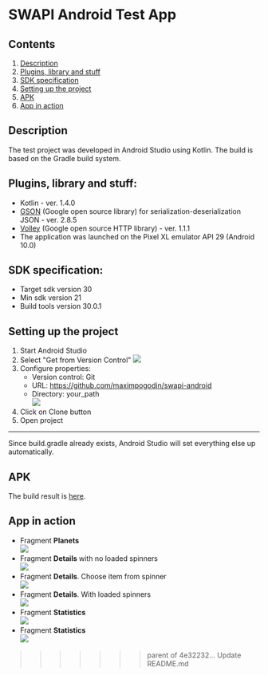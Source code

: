 # SWAPI Android Test App
## Contents
1. [Description](#description)
2. [Plugins, library and stuff](#plugins-library-and-stuff)
3. [SDK specification](#sdk-specification)
4. [Setting up the project](#setting-up-the-project)
5. [APK](#apk)
6. [App in action](#app-in-action)
## Description
The test project was developed in Android Studio using Kotlin. The build is based on the Gradle build system.
## Plugins, library and stuff:
- Kotlin - ver. 1.4.0
- [GSON](https://github.com/google/gson) (Google open source library) for serialization-deserialization JSON - ver. 2.8.5
- [Volley](https://github.com/google/volley) (Google open source HTTP library) - ver. 1.1.1
- The application was launched on the Pixel XL emulator API 29 (Android 10.0)
## SDK specification:
- Target sdk version 30
- Min sdk version 21
- Build tools version 30.0.1
## Setting up the project
1. Start Android Studio
2. Select "Get from Version Control"
![](https://github.com/maximpogodin/swapi-android/blob/master/screenshots/step1.png)
3. Configure properties:
    * Version control: Git
    * URL: https://github.com/maximpogodin/swapi-android
    * Directory: your_path</br>
![](https://github.com/maximpogodin/swapi-android/blob/master/screenshots/step2.png)
4. Click on Clone button
5. Open project
___
Since build.gradle already exists, Android Studio will set everything else up automatically.
## APK
The build result is [here](https://github.com/maximpogodin/swapi-android/tree/master/apk).
## App in action
- Fragment **Planets**</br>
![](https://github.com/maximpogodin/swapi-android/blob/master/screenshots/fragment-planets.jpg)
- Fragment **Details** with no loaded spinners</br>
![](https://github.com/maximpogodin/swapi-android/blob/master/screenshots/fragment-details-not-loaded.jpg)
- Fragment **Details**. Choose item from spinner</br>
![](https://github.com/maximpogodin/swapi-android/blob/master/screenshots/fragment-details-choose-item.jpg)
- Fragment **Details**. With loaded spinners</br>
![](https://github.com/maximpogodin/swapi-android/blob/master/screenshots/fragment-details-loaded.jpg)
- Fragment **Statistics**</br>
![](https://github.com/maximpogodin/swapi-android/blob/master/screenshots/fragment-stats-not-loaded.jpg)
- Fragment **Statistics**</br>
![](https://github.com/maximpogodin/swapi-android/blob/master/screenshots/fragment-stats-loaded.jpg)
>>>>>>> parent of 4e32232... Update README.md
